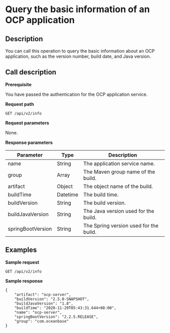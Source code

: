 Query the basic information of an OCP application 
======================================================================



**Description** 
------------------------------------

You can call this operation to query the basic information about an OCP application, such as the version number, build date, and Java version.

**Call description** 
-----------------------------------------

**Prerequisite** 

You have passed the authentication for the OCP application service. 

**Request path** 

`GET /api/v2/info`

**Request parameters** 

None.

**Response parameters** 


|     Parameter     |   Type   |              Description               |
|-------------------|----------|----------------------------------------|
| name              | String   | The application service name.          |
| group             | Array    | The Maven group name of the build.     |
| artifact          | Object   | The object name of the build.          |
| buildTime         | Datetime | The build time.                        |
| buildVersion      | String   | The build version.                     |
| buildJavaVersion  | String   | The Java version used for the build.   |
| springBootVersion | String   | The Spring version used for the build. |



**Examples** 
---------------------------------

**Sample request** 

```code
GET /api/v2/info
```



**Sample response** 

```code
{
    "artifact": "ocp-server",
    "buildVersion": "2.5.0-SNAPSHOT",
    "buildJavaVersion": "1.8",
    "buildTime": "2020-11-29T05:43:31.644+08:00",
    "name": "ocp-server",
    "springBootVersion": "2.2.5.RELEASE",
    "group": "com.oceanbase"
}
```





